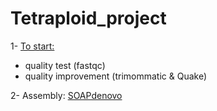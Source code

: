 # Tetraploid_project
1- [To start:](https://github.com/caro46/Tetraploid_project/blob/master/quality_tests.Rmd)
- quality test (fastqc)
- quality improvement (trimommatic & Quake)
 
2- Assembly: [SOAPdenovo](https://github.com/caro46/Tetraploid_project/blob/master/Assembly.Rmd)
